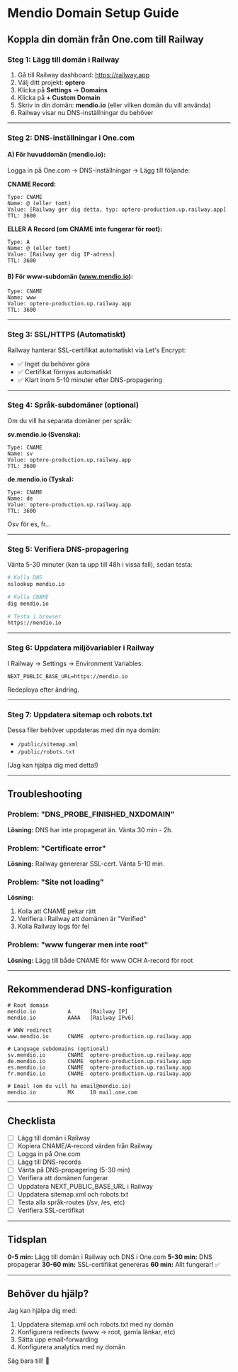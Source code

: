# Mendio Domain Setup Guide
## Koppla din domän från One.com till Railway

### Steg 1: Lägg till domän i Railway

1. Gå till Railway dashboard: https://railway.app
2. Välj ditt projekt: **optero**
3. Klicka på **Settings** → **Domains**
4. Klicka på **+ Custom Domain**
5. Skriv in din domän: **mendio.io** (eller vilken domän du vill använda)
6. Railway visar nu DNS-inställningar du behöver

---

### Steg 2: DNS-inställningar i One.com

#### A) För huvuddomän (mendio.io):

Logga in på One.com → DNS-inställningar → Lägg till följande:

**CNAME Record:**
```
Type: CNAME
Name: @ (eller tomt)
Value: [Railway ger dig detta, typ: optero-production.up.railway.app]
TTL: 3600
```

**ELLER A Record (om CNAME inte fungerar för root):**
```
Type: A
Name: @ (eller tomt)  
Value: [Railway ger dig IP-adress]
TTL: 3600
```

#### B) För www-subdomän (www.mendio.io):

```
Type: CNAME
Name: www
Value: optero-production.up.railway.app
TTL: 3600
```

---

### Steg 3: SSL/HTTPS (Automatiskt)

Railway hanterar SSL-certifikat automatiskt via Let's Encrypt:
- ✅ Inget du behöver göra
- ✅ Certifikat förnyas automatiskt
- ✅ Klart inom 5-10 minuter efter DNS-propagering

---

### Steg 4: Språk-subdomäner (optional)

Om du vill ha separata domäner per språk:

**sv.mendio.io (Svenska):**
```
Type: CNAME
Name: sv
Value: optero-production.up.railway.app
TTL: 3600
```

**de.mendio.io (Tyska):**
```
Type: CNAME
Name: de
Value: optero-production.up.railway.app
TTL: 3600
```

Osv för es, fr...

---

### Steg 5: Verifiera DNS-propagering

Vänta 5-30 minuter (kan ta upp till 48h i vissa fall), sedan testa:

```bash
# Kolla DNS
nslookup mendio.io

# Kolla CNAME
dig mendio.io

# Testa i browser
https://mendio.io
```

---

### Steg 6: Uppdatera miljövariabler i Railway

I Railway → Settings → Environment Variables:

```
NEXT_PUBLIC_BASE_URL=https://mendio.io
```

Redeploya efter ändring.

---

### Steg 7: Uppdatera sitemap och robots.txt

Dessa filer behöver uppdateras med din nya domän:
- `/public/sitemap.xml`
- `/public/robots.txt`

(Jag kan hjälpa dig med detta!)

---

## Troubleshooting

### Problem: "DNS_PROBE_FINISHED_NXDOMAIN"
**Lösning:** DNS har inte propagerat än. Vänta 30 min - 2h.

### Problem: "Certificate error"
**Lösning:** Railway genererar SSL-cert. Vänta 5-10 min.

### Problem: "Site not loading"
**Lösning:** 
1. Kolla att CNAME pekar rätt
2. Verifiera i Railway att domänen är "Verified"
3. Kolla Railway logs för fel

### Problem: "www fungerar men inte root"
**Lösning:** Lägg till både CNAME för www OCH A-record för root

---

## Rekommenderad DNS-konfiguration

```
# Root domain
mendio.io          A      [Railway IP]
mendio.io          AAAA   [Railway IPv6]

# WWW redirect
www.mendio.io      CNAME  optero-production.up.railway.app

# Language subdomains (optional)
sv.mendio.io       CNAME  optero-production.up.railway.app
de.mendio.io       CNAME  optero-production.up.railway.app
es.mendio.io       CNAME  optero-production.up.railway.app
fr.mendio.io       CNAME  optero-production.up.railway.app

# Email (om du vill ha email@mendio.io)
mendio.io          MX     10 mail.one.com
```

---

## Checklista

- [ ] Lägg till domän i Railway
- [ ] Kopiera CNAME/A-record värden från Railway
- [ ] Logga in på One.com
- [ ] Lägg till DNS-records
- [ ] Vänta på DNS-propagering (5-30 min)
- [ ] Verifiera att domänen fungerar
- [ ] Uppdatera NEXT_PUBLIC_BASE_URL i Railway
- [ ] Uppdatera sitemap.xml och robots.txt
- [ ] Testa alla språk-routes (/sv, /es, etc)
- [ ] Verifiera SSL-certifikat

---

## Tidsplan

**0-5 min:** Lägg till domän i Railway och DNS i One.com
**5-30 min:** DNS propagerar
**30-60 min:** SSL-certifikat genereras
**60 min:** Allt fungerar! ✅

---

## Behöver du hjälp?

Jag kan hjälpa dig med:
1. Uppdatera sitemap.xml och robots.txt med ny domän
2. Konfigurera redirects (www → root, gamla länkar, etc)
3. Sätta upp email-forwarding
4. Konfigurera analytics med ny domän

Säg bara till! 🚀
